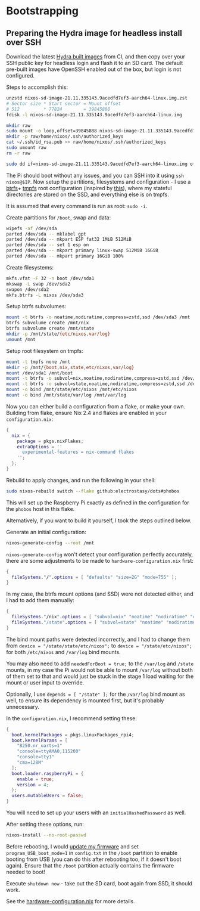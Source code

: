 # Bootstrapping
## Preparing the Hydra image for headless install over SSH

Download the latest [Hydra built images](https://hydra.nixos.org/build/164013075)
from CI, and then copy over your SSH public key for headless login and flash it
to an SD card. The default pre-built images have OpenSSH enabled out of the box,
but login is not configured.

Steps to accomplish this:
```bash
unzstd nixos-sd-image-21.11.335143.9acedfd7ef3-aarch64-linux.img.zst
# Sector size * Start sector = Mount offset
# 512         * 77824        = 39845888 
fdisk -l nixos-sd-image-21.11.335143.9acedfd7ef3-aarch64-linux.img

mkdir raw
sudo mount -o loop,offset=39845888 nixos-sd-image-21.11.335143.9acedfd7ef3-aarch64-linux.img raw
mkdir -p raw/home/nixos/.ssh/authorized_keys
cat ~/.ssh/id_rsa.pub >> raw/home/nixos/.ssh/authorized_keys
sudo umount raw
rm -r raw

sudo dd if=nixos-sd-image-21.11.335143.9acedfd7ef3-aarch64-linux.img of=/dev/sdg bs=1M status=progress
```

The Pi should boot without any issues, and you can SSH into it using `ssh nixos@$IP`.
Now setup the partitions, filesystems and configuration - I use a
[btrfs](https://mt-caret.github.io/blog/posts/2020-06-29-optin-state.html)+
[tmpfs](https://elis.nu/blog/2020/05/nixos-tmpfs-as-root/) root
configuration (inspired by [this](https://grahamc.com/blog/erase-your-darlings)),
where my stateful directories are stored on the SSD, and everything else is on tmpfs.

It is assumed that every command is run as root: `sudo -i`.

Create partitions for `/boot`, swap and data:
```bash
wipefs -af /dev/sda
parted /dev/sda -- mklabel gpt
parted /dev/sda -- mkpart ESP fat32 1MiB 512MiB
parted /dev/sda -- set 1 esp on
parted /dev/sda -- mkpart primary linux-swap 512MiB 16GiB
parted /dev/sda -- mkpart primary 16GiB 100%
```

Create filesystems:
```bash
mkfs.vfat -F 32 -n boot /dev/sda1
mkswap -L swap /dev/sda2
swapon /dev/sda2
mkfs.btrfs -L nixos /dev/sda3
```

Setup btrfs subvolumes:
```bash
mount -t btrfs -o noatime,nodiratime,compress=zstd,ssd /dev/sda3 /mnt
btrfs subvolume create /mnt/nix
btrfs subvolume create /mnt/state
mkdir -p /mnt/state/{etc/nixos,var/log}
umount /mnt
```

Setup root filesystem on tmpfs:
```bash
mount -t tmpfs none /mnt
mkdir -p /mnt/{boot,nix,state,etc/nixos,var/log}
mount /dev/sda1 /mnt/boot
mount -t btrfs -o subvol=nix,noatime,nodiratime,compress=zstd,ssd /dev/sda3 /mnt/nix
mount -t btrfs -o subvol=state,noatime,nodiratime,compress=zstd,ssd /dev/sda3 /mnt/state
mount -o bind /mnt/state/etc/nixos /mnt/etc/nixos
mount -o bind /mnt/state/var/log /mnt/var/log
```

Now you can either build a configuration from a flake, or make your own.
Building from flake, ensure Nix 2.4 and flakes are enabled in your `configuration.nix`:
```nix
{
  nix = {
    package = pkgs.nixFlakes;
    extraOptions = ''
      experimental-features = nix-command flakes
    '';
  };
}
```

Rebuild to apply changes, and run the following in your shell:
```bash
sudo nixos-rebuild switch --flake github:electrostasy/dots#phobos
```
This will set up the Raspberry Pi exactly as defined in the configuration for the
`phobos` host in this flake.

Alternatively, if you want to build it yourself, I took the steps outlined below.

Generate an initial configuration:
```bash
nixos-generate-config --root /mnt
```

`nixos-generate-config` won't detect your configuration perfectly accurately,
there are some adjustments to be made to `hardware-configuration.nix` first:
```nix
{
  fileSystems."/".options = [ "defaults" "size=2G" "mode=755" ];
}
```
In my case, the btrfs mount options (and SSD) were not detected either, and I
had to add them manually:
```nix
{
  fileSystems."/nix".options = [ "subvol=nix" "noatime" "nodiratime" "compress=zstd" "ssd" ];
  fileSystems."/state".options = [ "subvol=state" "noatime" "nodiratime" "compress=zstd" "ssd" ];
}
```
The bind mount paths were detected incorrectly, and I had to change
them from `device = "/state/state/etc/nixos";` to `device = "/state/etc/nixos";`
for both `/etc/nixos` and `/var/log` bind mounts.

You may also need to add `neededForBoot = true;` to the `/var/log` and `/state`
mounts, in my case the Pi would not be able to mount `/var/log` without both of them
set to that and would just be stuck in the stage 1 load waiting for the mount or
user input to override.

Optionally, I use `depends = [ "/state" ];` for the `/var/log` bind mount as well,
to ensure its dependency is mounted first, but it's probably unnecessary.

In the `configuration.nix`, I recommend setting these:
```nix
{
  boot.kernelPackages = pkgs.linuxPackages_rpi4;
  boot.kernelParams = [
    "8250.nr_uarts=1"
    "console=ttyAMA0,115200"
    "console=tty1"
    "cma=128M"
  ];
  boot.loader.raspberryPi = {
    enable = true;
    version = 4;
  };
  users.mutableUsers = false;
}
```
You will need to set up your users with an `initialHashedPassword` as well.

After setting these options, run:
```bash
nixos-install --no-root-passwd
```

Before rebooting, I would [update my firmware](https://nix.dev/tutorials/installing-nixos-on-a-raspberry-pi#updating-firmware)
and set `program_USB_boot_mode=1` in `config.txt` in the `/boot` partition
to enable booting from USB (you can do this after rebooting too, if it doesn't boot again).
Ensure that the `/boot` partition actually contains the firmware needed to boot!

Execute `shutdown now` - take out the SD card, boot again from SSD, it should work.

See the [hardware-configuration.nix](./hardware-configuration.nix) for more details.
